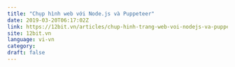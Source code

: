 ```yaml
---
title: "Chụp hình web với Node.js và Puppeteer"
date: 2019-03-20T06:17:02Z
link: https://12bit.vn/articles/chup-hinh-trang-web-voi-nodejs-va-puppeteer/
site: 12bit.vn
language: vi-vn
category:
draft: false
---
```

